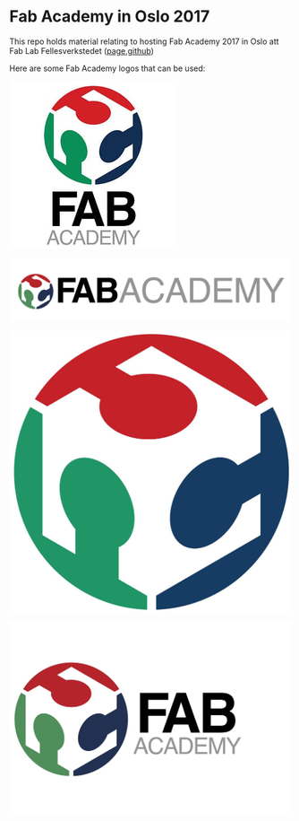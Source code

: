 # Fab Academy in Oslo 2017
This repo holds material relating to hosting Fab Academy 2017 in Oslo att Fab Lab Fellesverkstedet ([page](http://www.fellesverkstedet.no/),[github](https://github.com/fellesverkstedet))

Here are some Fab Academy logos that can be used:

![logo1](logos/3229392_300x300.jpg)

![logo2](logos/fab-academy2.jpg)

![logo3](logos/logo.jpg)

![logo4](logos/maxresdefault.jpg)
